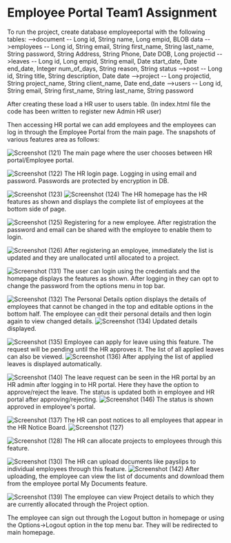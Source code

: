 # Employee Portal Team1 Assignment
To run the project, create database employeeportal with the following tables:
-->document -- Long id, String name, Long empid, BLOB data
-->employees -- Long id, String email, String first_name, String last_name, String password, String Address, String Phone, Date DOB, Long projectid
-->leaves -- Long id, Long empid, String email, Date start_date, Date end_date, Integer num_of_days, String reason, String status
-->post -- Long id, String title, String description, Date date
-->project -- Long projectid, String project_name, String client_name, Date end_date
-->users -- Long id, String email, String first_name, String last_name, String password

After creating these load a HR user to users table.
(In index.html file the code has been written to register new Admin HR user)

Then accessing HR portal we can add employees and the employees can log in through the Employee Portal from the main page.
The snapshots of various features area as follows:

![Screenshot (121)](https://user-images.githubusercontent.com/86296356/215067426-5c05034b-9c35-4ae0-8418-bcee3d459532.png)
The main page where the user chooses between HR portal/Employee portal.

![Screenshot (122)](https://user-images.githubusercontent.com/86296356/215067601-ab10df42-c859-4398-baba-8c05b71018d9.png)
The HR login page. Logging in using email and password. Passwords are protected by encryption in DB.

![Screenshot (123)](https://user-images.githubusercontent.com/86296356/215067872-83738670-6fa6-4a26-a915-c598db3a864c.png)
![Screenshot (124)](https://user-images.githubusercontent.com/86296356/215067942-f057037c-d4c2-4c31-bdc1-eea4527b8b9e.png)
The HR homepage has the HR features as shown and displays the complete list of employees at the bottom side of page.

![Screenshot (125)](https://user-images.githubusercontent.com/86296356/215068153-1a7bc402-68b8-43c5-8074-959dfa03527c.png)
Registering for a new employee. After registration the password and email can be shared with the employee to enable them to login.

![Screenshot (126)](https://user-images.githubusercontent.com/86296356/215068397-e8bc05cc-58dc-41a6-8b23-4e4969ae1a76.png)
After registering an employee, immediately the list is updated and they are unallocated until allocated to a project.

![Screenshot (131)](https://user-images.githubusercontent.com/86296356/215068632-e7bb74c4-6ea3-4314-ac45-ae5fc522eff4.png)
The user can login using the credentials and the homepage displays the features as shown. After logging in they can opt to change the password from the options menu in top bar.

![Screenshot (132)](https://user-images.githubusercontent.com/86296356/215068959-eacaf1c6-95c7-4d01-a937-9a3eb66b5f9c.png)
The Personal Details option displays the details of employees that cannot be changed in the top and editable options in the bottom half. The employee can edit their personal details and then login again to view changed details.
![Screenshot (134)](https://user-images.githubusercontent.com/86296356/215069220-ffa06444-b9c8-4f09-b47f-3423e4f9155e.png)
Updated details displayed.

![Screenshot (135)](https://user-images.githubusercontent.com/86296356/215069404-8e3df1d6-29ce-43e2-bb99-2f7dbf583e41.png)
Employee can apply for leave using this feature. The request will be pending until the HR approves it. The list of all applied leaves can also be viewed.
![Screenshot (136)](https://user-images.githubusercontent.com/86296356/215069633-e05fbd96-61c7-4841-ab04-019cb47e118c.png)
After applying the list of applied leaves is displayed automatically.

![Screenshot (140)](https://user-images.githubusercontent.com/86296356/215069909-5ef24d36-7c63-4628-b024-90a0818e9d8b.png)
The leave request can be seen in the HR portal by an HR admin after logging in to HR portal. Here they have the option to approve/reject the leave. The status is updated both in employee and HR portal after approving/rejecting.
![Screenshot (146)](https://user-images.githubusercontent.com/86296356/215070439-7f6fe612-da95-4948-981c-7db9c884bdd9.png)
The status is shown approved in employee's portal.

![Screenshot (137)](https://user-images.githubusercontent.com/86296356/215070564-b5618f13-f7ab-494f-86d1-b1996d07c9db.png)
The HR can post notices to all employees that appear in the HR Notice Board.
![Screenshot (127)](https://user-images.githubusercontent.com/86296356/215070803-1f9f14f9-96db-41f0-b2e6-d7eaef3b3364.png)


![Screenshot (128)](https://user-images.githubusercontent.com/86296356/215070862-3625fb47-484f-4d03-a91f-710bbee8a54b.png)
The HR can allocate projects to employees through this feature.

![Screenshot (130)](https://user-images.githubusercontent.com/86296356/215070996-ed92dccf-37de-4d2c-9040-197baa304945.png)
The HR can upload documents like payslips to individual employees through this feature.
![Screenshot (142)](https://user-images.githubusercontent.com/86296356/215071542-e88356d1-6bc0-4664-a392-c803a32f4bf5.png)
After uploading, the employee can view the list of documents and download them from the employee portal My Documents feature.


![Screenshot (139)](https://user-images.githubusercontent.com/86296356/215071378-898786f9-4bce-41cb-ba4b-37fe6ed0b745.png)
The employee can view Project details to which they are currently allocated through the Project option.

The employee can sign out through the Logout button in homepage or using the Options->Logout option in the top menu bar. They will be redirected to main homepage.
